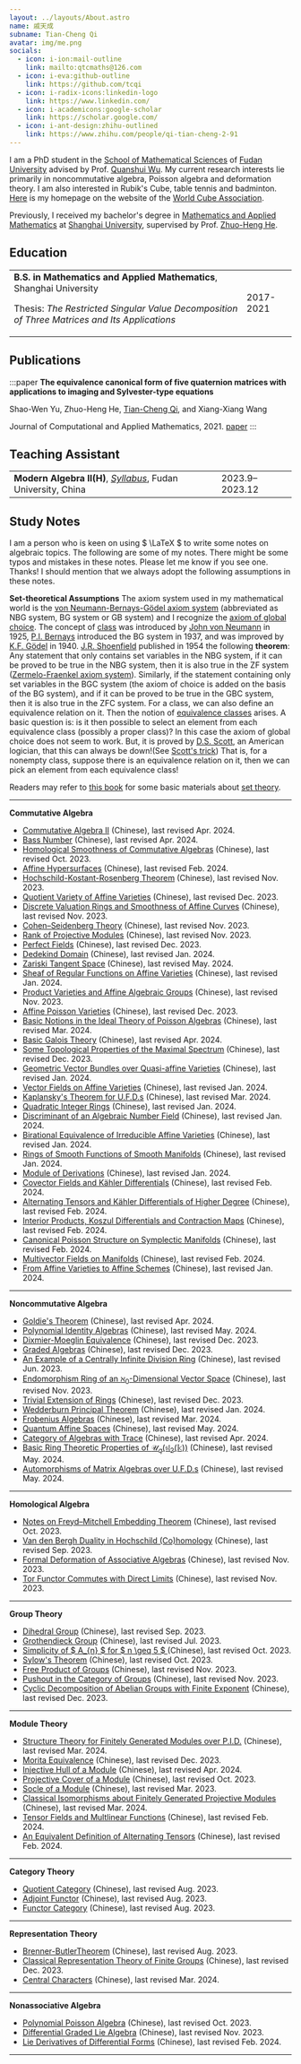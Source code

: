 ```yaml
---
layout: ../layouts/About.astro
name: 戚天成
subname: Tian-Cheng Qi
avatar: img/me.png
socials:
  - icon: i-ion:mail-outline
    link: mailto:qtcmaths@126.com
  - icon: i-eva:github-outline
    link: https://github.com/tcqi
  - icon: i-radix-icons:linkedin-logo
    link: https://www.linkedin.com/
  - icon: i-academicons:google-scholar
    link: https://scholar.google.com/
  - icon: i-ant-design:zhihu-outlined
    link: https://www.zhihu.com/people/qi-tian-cheng-2-91
---
```


I am a PhD student in the [School of Mathematical Sciences](https://math.fudan.edu.cn/) of [Fudan University](https://www.fudan.edu.cn/) advised by Prof. [Quanshui Wu](https://math.fudan.edu.cn/fa/05/c30607a326149/page.htm). My current research interests lie primarily in noncommutative algebra, Poisson algebra and deformation theory. I am also interested in Rubik's Cube, table tennis and badminton. [Here](https://www.worldcubeassociation.org/persons/2015QITI01) is my homepage on the website of the [World Cube Association](https://en.wikipedia.org/wiki/World_Cube_Association).

Previously, I received my bachelor's degree in [Mathematics and Applied Mathematics](http://math.shu.edu.cn/) at [Shanghai University](https://www.shu.edu.cn/), supervised by Prof. [Zhuo-Heng He](https://irctmt.shu.edu.cn/Portals/728/teacher/ZhuohengHe/ZhuohengHe.html).


## Education

|                                        |           |
|--------------------------------------- | --------- |
| **B.S. in Mathematics and Applied Mathematics**, Shanghai University <p>Thesis: _The Restricted Singular Value Decomposition of Three Matrices and Its Applications_</p> | 2017-2021 |


## Publications

:::paper
**The equivalence canonical form of five quaternion matrices with applications to imaging and Sylvester-type equations**

Shao-Wen Yu, Zhuo-Heng He, <u>Tian-Cheng Qi</u>, and Xiang-Xiang Wang

Journal of Computational and Applied Mathematics, 2021.
[paper](https://www.sciencedirect.com/science/article/abs/pii/S0377042721001138)
:::



## Teaching Assistant

|                                        |           |
|--------------------------------------- | --------- |
| **Modern Algebra II(H)**, _[Syllabus](/files/syllabus/MATH130143h.03-2023-2024-1.pdf)_, Fudan University, China  | 2023.9–2023.12 |


## Study Notes

I am a person who is keen on using  $ \LaTeX $ to write some notes on algebraic topics. The following are some of my notes. There might be some typos and mistakes in these notes. Please let me know if you see one. Thanks! I should mention that we always adopt the following assumptions in these notes.

**Set-theoretical Assumptions** The axiom system used in my mathematical world is the [von Neumann-Bernays-Gödel axiom system](https://en.wikipedia.org/wiki/Von_Neumann%E2%80%93Bernays%E2%80%93G%C3%B6del_set_theory) (abbreviated as NBG system, BG system or GB system) and I recognize the [axiom of global choice](https://en.wikipedia.org/wiki/Axiom_of_global_choice). The concept of [class](https://en.wikipedia.org/wiki/Class_(set_theory)) was introduced by [John von Neumann](https://en.wikipedia.org/wiki/John_von_Neumann) in 1925, [P.I. Bernays](https://en.wikipedia.org/wiki/Paul_Bernays) introduced the BG system in 1937, and was improved by [K.F. Gödel](https://en.wikipedia.org/wiki/Kurt_G%C3%B6del) in 1940. [J.R. Shoenfield](https://en.wikipedia.org/wiki/Joseph_R._Shoenfield) published in 1954 the following **theorem**: Any statement that only contains set variables in the NBG system, if it can be proved to be true in the NBG system, then it is also true in the ZF system ([Zermelo-Fraenkel axiom system](https://en.wikipedia.org/wiki/Zermelo%E2%80%93Fraenkel_set_theory)). Similarly, if the statement containing only set variables in the BGC system (the axiom of choice is added on the basis of the BG system), and if it can be proved to be true in the GBC system, then it is also true in the ZFC system. For a class, we can also define an equivalence relation on it. Then the notion of [equivalence classes](https://en.wikipedia.org/wiki/Equivalence_class) arises. A basic question is: is it then possible to select an element from each equivalence class (possibly a proper class)? In this case the axiom of global choice does not seem to work. But, it is proved by [D.S. Scott](https://en.wikipedia.org/wiki/Dana_Scott), an American logician, that this can always be down!(See [Scott's trick](https://en.wikipedia.org/wiki/Scott%27s_trick)) That is, for a nonempty class, suppose there is an equivalence relation on it, then we can pick an element from each equivalence class!

Readers may refer to [this book](https://link.springer.com/book/10.1007/3-540-44761-X) for some basic materials about [set theory](https://en.wikipedia.org/wiki/Set_theory).

---
**Commutative Algebra**
- [Commutative Algebra II](/files/notes/CA2-2023.pdf) (Chinese), last revised Apr. 2024.
- [Bass Number](/files/notes/Bassnumb.pdf) (Chinese), last revised Apr. 2024.
- [Homological Smoothness of Commutative Algebras](/files/notes/homologismothca.pdf) (Chinese), last revised Oct. 2023.
- [Affine Hypersurfaces](/files/notes/affhypers.pdf) (Chinese), last revised Feb. 2024.
- [Hochschild-Kostant-Rosenberg Theorem](/files/notes/hkrthm.pdf) (Chinese), last revised Nov. 2023.
- [Quotient Variety of Affine Varieties](/files/notes/quotvaire.pdf) (Chinese), last revised Dec. 2023.
- [Discrete Valuation Rings and Smoothness of Affine Curves](/files/notes/smoothnessaffcurve.pdf) (Chinese), last revised Nov. 2023.
- [Cohen–Seidenberg Theory](/files/notes/Cohen–Seidenberg.pdf) (Chinese), last revised Nov. 2023.
- [Rank of Projective Modules](/files/notes/rankprojmCA.pdf) (Chinese), last revised Nov. 2023.
- [Perfect Fields](/files/notes/perfields.pdf) (Chinese), last revised Dec. 2023.
- [Dedekind Domain](/files/notes/Dedekinddomain.pdf) (Chinese), last revised Jan. 2024.
- [Zariski Tangent Space](/files/notes/zariskitansp.pdf) (Chinese), last revised May. 2024.
- [Sheaf of Regular Functions on Affine Varieties](/files/notes/sheafregfun.pdf) (Chinese), last revised Jan. 2024.
- [Product Varieties and Affine Algebraic Groups](/files/notes/affvprodalggrpHopf.pdf) (Chinese), last revised Nov. 2023.
- [Affine Poisson Varieties](/files/notes/affinePoissonvari.pdf) (Chinese), last revised Dec. 2023.
- [Basic Notions in the Ideal Theory of Poisson Algebras](/files/notes/Poissonidealth.pdf) (Chinese), last revised Mar. 2024.
- [Basic Galois Theory](/files/notes/Galoistheory.pdf) (Chinese), last revised Apr. 2024.
- [Some Topological Properties of the Maximal Spectrum](/files/notes/sometopofoMAXSPEC.pdf) (Chinese), last revised Dec. 2023.
- [Geometric Vector Bundles over Quasi-affine Varieties](/files/notes/geovecbundquaafv.pdf) (Chinese), last revised Jan. 2024.
- [Vector Fields on Affine Varieties](/files/notes/vectorfieldaffv.pdf) (Chinese), last revised Jan. 2024.
- [Kaplansky's Theorem for U.F.D.s](/files/notes/KapthmUFD.pdf) (Chinese), last revised Mar. 2024.
- [Quadratic Integer Rings](/files/notes/quaintering.pdf) (Chinese), last revised Jan. 2024.
- [Discriminant of an Algebraic Number Field](/files/notes/discrimofanf.pdf) (Chinese), last revised Jan. 2024.
- [Birational Equivalence of Irreducible Affine Varieties](/files/notes/rationalmapbirational.pdf) (Chinese), last revised Jan. 2024.
- [Rings of Smooth Functions of Smooth Manifolds](/files/notes/smoothfuncring.pdf) (Chinese), last revised Jan. 2024.
- [Module of Derivations](/files/notes/modofderivations.pdf) (Chinese), last revised Jan. 2024.
- [Covector Fields and Kähler Differentials](/files/notes/covecfKahldiff.pdf) (Chinese), last revised Feb. 2024.
- [Alternating Tensors and Kähler Differentials of Higher Degree](/files/notes/alternattensorKahlerhigh.pdf) (Chinese), last revised Feb. 2024.
- [Interior Products, Koszul Differentials and Contraction Maps](/files/notes/inteerprodKoszul.pdf) (Chinese), last revised Feb. 2024.
- [Canonical Poisson Structure on Symplectic Manifolds](/files/notes/symplecmanfpoisson.pdf) (Chinese), last revised Feb. 2024.
- [Multivector Fields on Manifolds](/files/notes/multvectorfie.pdf) (Chinese), last revised Feb. 2024.
- [From Affine Varieties to Affine Schemes](/files/notes/fromaffvatoaffsc.pdf) (Chinese), last revised Jan. 2024.
---
**Noncommutative Algebra**
- [Goldie's Theorem](/files/notes/GoldieThm.pdf) (Chinese), last revised Apr. 2024.
- [Polynomial Identity Algebras](/files/notes/PIalg2013.pdf) (Chinese), last revised May. 2024.
- [Dixmier-Moeglin Equivalence](/files/notes/introtoDME.pdf) (Chinese), last revised Dec. 2023.
- [Graded Algebras](/files/notes/gradedalg.pdf) (Chinese), last revised Dec. 2023.
- [An Example of a Centrally Infinite Division Ring](/files/notes/centerinfidiringeg.pdf) (Chinese), last revised Jun. 2023.
- [Endomorphism Ring of an $\aleph_{0}$-Dimensional Vector Space](/files/notes/EndofVwithcountinfd.pdf) (Chinese), last revised Nov. 2023.
- [Trivial Extension of Rings](/files/notes/trivialexrings.pdf) (Chinese), last revised Dec. 2023.
- [Wedderburn Principal Theorem](/files/notes/Wedderburnpthm.pdf) (Chinese), last revised Jan. 2024.
- [Frobenius Algebras](/files/notes/Frobeniusalg.pdf) (Chinese), last revised Mar. 2024.
- [Quantum Affine Spaces](/files/notes/quantumaffsp.pdf) (Chinese), last revised May. 2024.
- [Category of Algebras with Trace](/files/notes/catalgwitrace.pdf) (Chinese), last revised Apr. 2024.
- [Basic Ring Theoretic Properties of $\mathcal{U}_{q}(\mathfrak{sl}_{2}(\mathbb{k}))$](/files/notes/basicringpropUqsl2.pdf) (Chinese), last revised May. 2024.
- [Automorphisms of Matrix Algebras over U.F.D.s](/files/notes/UFDautomatrixalg.pdf) (Chinese), last revised May. 2024.
---
**Homological Algebra**
- [Notes on Freyd–Mitchell Embedding Theorem](/files/notes/Freyd–Mitchellembedding.pdf) (Chinese), last revised Oct. 2023.
- [Van den Bergh Duality in Hochschild (Co)homology](/files/notes/vdbdualityHochschild.pdf) (Chinese), last revised Sep. 2023.
- [Formal Deformation of Associative Algebras](/files/notes/deformassalg.pdf) (Chinese), last revised Nov. 2023.
- [Tor Functor Commutes with Direct Limits](/files/notes/Torcommdireclim.pdf) (Chinese), last revised Nov. 2023.
---
**Group Theory**
- [Dihedral Group](/files/notes/Dihedralgroup.pdf) (Chinese), last revised Sep. 2023.
- [Grothendieck Group](/files/notes/Grothendieckgroup.pdf) (Chinese), last revised Jul. 2023.
- [Simplicity of $ A_{n} $ for $ n   \geq 5 $ ](/files/notes/Ansimplegroupngeq5.pdf) (Chinese), last revised Oct. 2023.
- [Sylow's Theorem](/files/notes/Sylowthm.pdf) (Chinese), last revised Oct. 2023.
- [Free Product of Groups](/files/notes/freeprodgrps.pdf) (Chinese), last revised Nov. 2023.
- [Pushout in the Category of Groups](/files/notes/pushoutingrpcat.pdf) (Chinese), last revised Nov. 2023.
- [Cyclic Decomposition of Abelian Groups with Finite Exponent](/files/notes/cyclicdecofAgrpwithfexpo.pdf) (Chinese), last revised Dec. 2023.
---
**Module Theory**
- [Structure Theory for Finitely Generated Modules over P.I.D.](/files/notes/fgmodulePID.pdf) (Chinese), last revised Mar. 2024.
- [Morita Equivalence](/files/notes/Moritaequiv.pdf) (Chinese), last revised Dec. 2023.
- [Injective Hull of a Module](/files/notes/injhullofmodule.pdf) (Chinese), last revised Apr. 2024.
- [Projective Cover of a Module](/files/notes/projcoverofmodu.pdf) (Chinese), last revised Oct. 2023.
- [Socle of a Module](/files/notes/socleofmodule.pdf) (Chinese), last revised Mar. 2023.
- [Classical Isomorphisms about Finitely Generated Projective Modules](/files/notes/classicalisofgprojm.pdf) (Chinese), last revised Mar. 2024.
- [Tensor Fields and Multlinear Functions](/files/notes/tenorfieldmultline.pdf) (Chinese), last revised Feb. 2024.
- [An Equivalent Definition of Alternating Tensors](/files/notes/equivdefforalgtensor.pdf) (Chinese), last revised Feb. 2024.
---
**Category Theory**
- [Quotient Category](/files/notes/quotientcat.pdf) (Chinese), last revised Aug. 2023.
- [Adjoint Functor](/files/notes/adjointfun.pdf) (Chinese), last revised Aug. 2023.
- [Functor Category](/files/notes/funcateandYon.pdf) (Chinese), last revised Aug. 2023.
---
**Representation Theory**
- [Brenner-ButlerTheorem](/files/notes/Brenner-ButlerTheorem.pdf) (Chinese), last revised Aug. 2023.
- [Classical Representation Theory of Finite Groups](/files/notes/repfintegrp2023A.pdf) (Chinese),  last revised Dec. 2023.
- [Central Characters](/files/notes/centrachararep.pdf) (Chinese),  last revised Mar. 2024.
---
**Nonassociative Algebra**
- [Polynomial Poisson Algebra](/files/notes/oplynoPoissnote.pdf) (Chinese), last revised Oct. 2023.
- [Differential Graded Lie Algebra](/files/notes/DGLA.pdf) (Chinese), last revised Nov. 2023.
- [Lie Derivatives of Differential Forms](/files/notes/liederivoddffform.pdf) (Chinese), last revised Feb. 2024.
---
